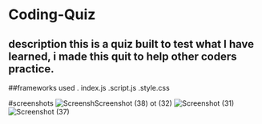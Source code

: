 # Coding-Quiz
## description this is a quiz  built to test what I have learned, i made this quit to help other coders practice.

##frameworks used
. index.js
.script.js
.style.css

#screenshots 
![Screensh![Screenshot (38)](https://github.com/TomasRullan/Coding-Quiz/assets/139053276/7077d569-2579-41c0-a4f8-f648563c60de)
ot (32)](https://github.com/TomasRullan/Coding-Quiz/assets/139053276/b2a7a147-c86b-427f-af28-d5ba2ed8ba28)
![Screenshot (31)](https://github.com/TomasRullan/Coding-Quiz/assets/139053276/acd94f11-3df8-4aa0-8287-8d11527586dd)
![Screenshot (37)](https://github.com/TomasRullan/Coding-Quiz/assets/139053276/cbe3461c-f9b7-428a-836b-0c9d7a0b4ecc)
